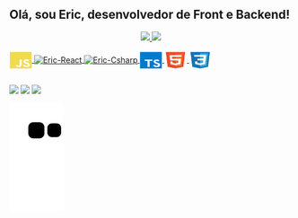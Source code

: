 ## Olá, sou Eric, desenvolvedor de Front e Backend!
<div align="center">
    <a href="https://github.com/EricFaustino">
        <img height="180em" src="https://github-readme-stats.vercel.app/api?username=ericfaustino&show_icons=true&theme=dracula&include_all_commits=true&count_private=true" />
        <img height="180em" src="https://github-readme-stats.vercel.app/api/top-langs/?username=ericfaustino&layout=compact&langs_count=7&theme=dracula" />
</div>
  
<div style="display: inline_block"><br>
    <img align="center" alt="Eric-Js" height="30" width="40" src="https://raw.githubusercontent.com/devicons/devicon/master/icons/javascript/javascript-plain.svg">
    <img align="center" alt="Eric-React" height="30" width="40" src="https://cdn.jsdelivr.net/gh/devicons/devicon/icons/php/php-plain.svg">
    <img align="center" alt="Eric-Csharp" height="30" width="40" src="https://cdn.jsdelivr.net/gh/devicons/devicon/icons/mysql/mysql-original.svg">
    <img align="center" alt="Eric-Ts" height="30" width="40" src="https://raw.githubusercontent.com/devicons/devicon/master/icons/typescript/typescript-plain.svg">
    <img align="center" alt="Eric-HTML" height="30" width="40" src="https://raw.githubusercontent.com/devicons/devicon/master/icons/html5/html5-original.svg">
    <img align="center" alt="Eric-CSS" height="30" width="40" src="https://raw.githubusercontent.com/devicons/devicon/master/icons/css3/css3-original.svg">
</div>

##

<div>
    <a href="#" target="_blank"><img src="https://img.shields.io/badge/Portifolio-3e3b3b?style=for-the-badge&logo=portifolio&logoColor=white" target="_blank"></a>
    <a href="mailto:ericf;alvim@gmail.com"><img src="https://img.shields.io/badge/-Gmail-ff0000?style=for-the-badge&logo=gmail&logoColor=white" target="_blank"></a>
    <a href="https://www.linkedin.com/in/eric-alvim-7358a3223" target="_blank"><img src="https://img.shields.io/badge/-LinkedIn-%230077B5?style=for-the-badge&logo=linkedin&logoColor=white" target="_blank"></a>

  ![Snake animation](https://github.com/ericfaustino/ericfaustino/blob/output/github-contribution-grid-snake.svg)

</div>
